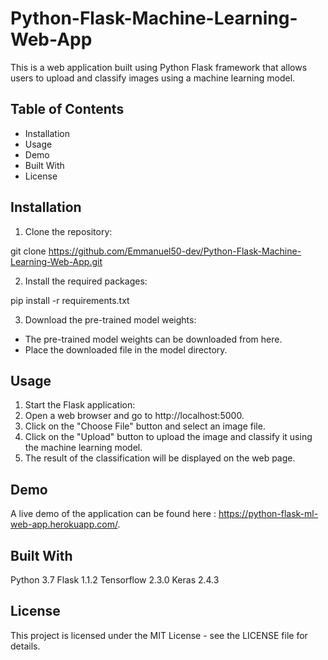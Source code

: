 # Python-Flask-Machine-Learning-Web-App
This is a web application built using Python Flask framework that allows users to upload and classify images using a machine learning model.
## Table of Contents
- Installation
- Usage
- Demo
- Built With
- License
## Installation
1. Clone the repository:

git clone https://github.com/Emmanuel50-dev/Python-Flask-Machine-Learning-Web-App.git

2. Install the required packages:

pip install -r requirements.txt

3. Download the pre-trained model weights:
- The pre-trained model weights can be downloaded from here.
- Place the downloaded file in the model directory.

## Usage
1. Start the Flask application:
2. Open a web browser and go to http://localhost:5000.
3. Click on the "Choose File" button and select an image file.
4. Click on the "Upload" button to upload the image and classify it using the machine learning model.
5. The result of the classification will be displayed on the web page.

## Demo
A live demo of the application can be found here : https://python-flask-ml-web-app.herokuapp.com/.

## Built With
Python 3.7
Flask 1.1.2
Tensorflow 2.3.0
Keras 2.4.3

## License
This project is licensed under the MIT License - see the LICENSE file for details.
